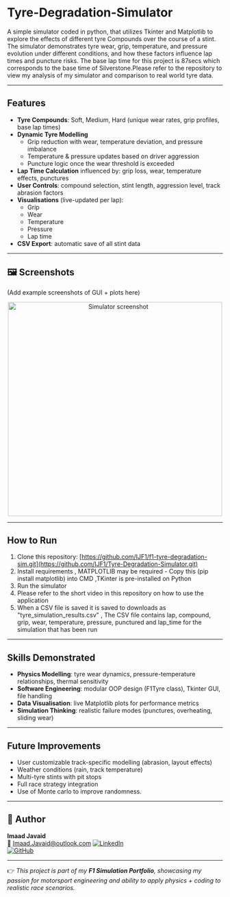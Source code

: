 # Tyre-Degradation-Simulator
A simple simulator coded in python, that utilizes Tkinter and Matplotlib to explore the effects of different tyre Compounds over the course of a stint.
The simulator demonstrates tyre wear, grip, temperature, and pressure evolution under different conditions, and how these factors influence lap times and puncture risks.
The base lap time for this project is 87secs which corresponds to the base time of Silverstone.Please refer to the repository to view my analysis of my simulator and comparison to real world tyre data.

---

## Features

- **Tyre Compounds**: Soft, Medium, Hard (unique wear rates, grip profiles, base lap times)  
- **Dynamic Tyre Modelling**  
  - Grip reduction with wear, temperature deviation, and pressure imbalance  
  - Temperature & pressure updates based on driver aggression  
  - Puncture logic once the wear threshold is exceeded  
- **Lap Time Calculation** influenced by: grip loss, wear, temperature effects, punctures  
- **User Controls**: compound selection, stint length, aggression level, track abrasion factors  
- **Visualisations** (live-updated per lap):  
  - Grip  
  - Wear  
  - Temperature  
  - Pressure  
  - Lap time  
- **CSV Export**: automatic save of all stint data  

---

## 🖼️ Screenshots

(Add example screenshots of GUI + plots here)

<p align="center">
  <img src="screenshots/example.png" alt="Simulator screenshot" width="500"/>
</p>

---

## How to Run

1) Clone this repository:  [https://github.com/IJF1/f1-tyre-degradation-sim.git](https://github.com/IJF1/Tyre-Degradation-Simulator.git)
2) Install requirements , MATPLOTLIB may be required - Copy this (pip install matplotlib) into CMD ,TKinter is pre-installed on Python
3) Run the simulator
4) Please refer to the short video in this repository on how to use the application
5) When a CSV file is saved it is saved to downloads as "tyre_simulation_results.csv" , The CSV file contains lap, compound, grip, wear, temperature, pressure, punctured and lap_time for the simulation that has been run


---

## Skills Demonstrated

- **Physics Modelling**: tyre wear dynamics, pressure-temperature relationships, thermal sensitivity  
- **Software Engineering**: modular OOP design (F1Tyre class), Tkinter GUI, file handling  
- **Data Visualisation**: live Matplotlib plots for performance metrics  
- **Simulation Thinking**: realistic failure modes (punctures, overheating, sliding wear)  

---

## Future Improvements

- User customizable track-specific modelling (abrasion, layout effects)  
- Weather conditions (rain, track temperature)  
- Multi-tyre stints with pit stops  
- Full race strategy integration
- Use of Monte carlo to improve randomness. 

---

## 👤 Author

**Imaad Javaid**  
📧 [Imaad.Javaid@outlook.com](mailto:Imaad.Javaid@outlook.com)
[![LinkedIn](https://img.shields.io/badge/LinkedIn-0077B5?style=for-the-badge&logo=linkedin&logoColor=white)](https://linkedin.com/in/imaad-javaid-854941369)  
[![GitHub](https://img.shields.io/badge/GitHub-181717?style=for-the-badge&logo=github&logoColor=white)](https://github.com/IJF1)

---

👉 *This project is part of my **F1 Simulation Portfolio**, showcasing my passion for motorsport engineering and ability to apply physics + coding to realistic race scenarios.*


